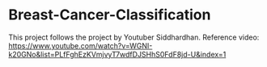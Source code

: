 # Breast-Cancer-Classification
This project follows the project by Youtuber Siddhardhan.
Reference video: https://www.youtube.com/watch?v=WGNI-k20GNo&list=PLfFghEzKVmjvyT7wdfDJSHhS0FdF8jd-U&index=1